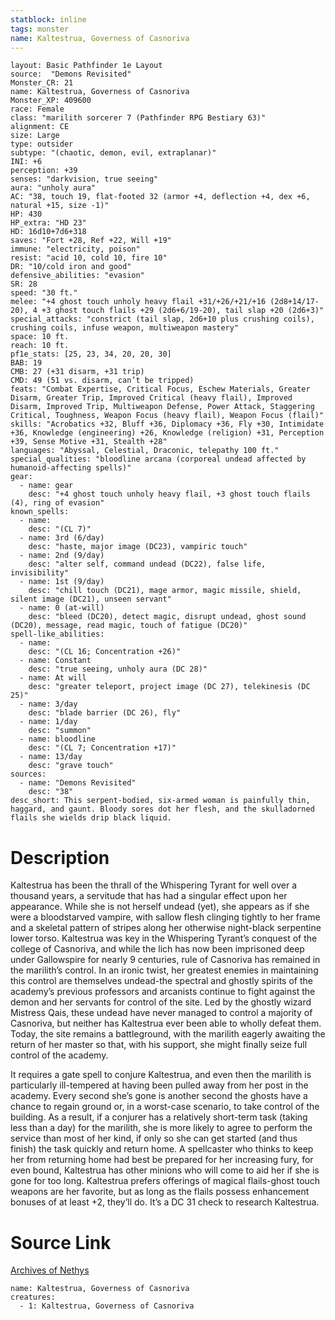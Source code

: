 ```yaml
---
statblock: inline
tags: monster
name: Kaltestrua, Governess of Casnoriva
---
```

```statblock
layout: Basic Pathfinder 1e Layout
source:  "Demons Revisited"
Monster_CR: 21
name: Kaltestrua, Governess of Casnoriva
Monster_XP: 409600
race: Female
class: "marilith sorcerer 7 (Pathfinder RPG Bestiary 63)"
alignment: CE
size: Large
type: outsider
subtype: "(chaotic, demon, evil, extraplanar)"
INI: +6
perception: +39
senses: "darkvision, true seeing"
aura: "unholy aura"
AC: "38, touch 19, flat-footed 32 (armor +4, deflection +4, dex +6, natural +15, size -1)"
HP: 430
HP_extra: "HD 23"
HD: 16d10+7d6+318
saves: "Fort +28, Ref +22, Will +19"
immune: "electricity, poison"
resist: "acid 10, cold 10, fire 10"
DR: "10/cold iron and good"
defensive_abilities: "evasion"
SR: 28
speed: "30 ft."
melee: "+4 ghost touch unholy heavy flail +31/+26/+21/+16 (2d8+14/17-20), 4 +3 ghost touch flails +29 (2d6+6/19-20), tail slap +20 (2d6+3)"
special_attacks: "constrict (tail slap, 2d6+10 plus crushing coils), crushing coils, infuse weapon, multiweapon mastery"
space: 10 ft.
reach: 10 ft.
pf1e_stats: [25, 23, 34, 20, 20, 30]
BAB: 19
CMB: 27 (+31 disarm, +31 trip)
CMD: 49 (51 vs. disarm, can’t be tripped)
feats: "Combat Expertise, Critical Focus, Eschew Materials, Greater Disarm, Greater Trip, Improved Critical (heavy flail), Improved Disarm, Improved Trip, Multiweapon Defense, Power Attack, Staggering Critical, Toughness, Weapon Focus (heavy flail), Weapon Focus (flail)"
skills: "Acrobatics +32, Bluff +36, Diplomacy +36, Fly +30, Intimidate +36, Knowledge (engineering) +26, Knowledge (religion) +31, Perception +39, Sense Motive +31, Stealth +28"
languages: "Abyssal, Celestial, Draconic, telepathy 100 ft."
special_qualities: "bloodline arcana (corporeal undead affected by humanoid-affecting spells)"
gear:
  - name: gear
    desc: "+4 ghost touch unholy heavy flail, +3 ghost touch flails (4), ring of evasion"
known_spells:
  - name:
    desc: "(CL 7)"
  - name: 3rd (6/day)
    desc: "haste, major image (DC23), vampiric touch"
  - name: 2nd (9/day)
    desc: "alter self, command undead (DC22), false life, invisibility"
  - name: 1st (9/day)
    desc: "chill touch (DC21), mage armor, magic missile, shield, silent image (DC21), unseen servant"
  - name: 0 (at-will)
    desc: "bleed (DC20), detect magic, disrupt undead, ghost sound (DC20), message, read magic, touch of fatigue (DC20)"
spell-like_abilities:
  - name:
    desc: "(CL 16; Concentration +26)"
  - name: Constant
    desc: "true seeing, unholy aura (DC 28)"
  - name: At will
    desc: "greater teleport, project image (DC 27), telekinesis (DC 25)"
  - name: 3/day
    desc: "blade barrier (DC 26), fly"
  - name: 1/day
    desc: "summon"
  - name: bloodline
    desc: "(CL 7; Concentration +17)"
  - name: 13/day
    desc: "grave touch"
sources:
  - name: "Demons Revisited"
    desc: "38"
desc_short: This serpent-bodied, six-armed woman is painfully thin, haggard, and gaunt. Bloody sores dot her flesh, and the skulladorned flails she wields drip black liquid.
```
# Description
Kaltestrua has been the thrall of the Whispering Tyrant for well over a thousand years, a servitude that has had a singular effect upon her appearance. While she is not herself undead (yet), she appears as if she were a bloodstarved vampire, with sallow flesh clinging tightly to her frame and a skeletal pattern of stripes along her otherwise night-black serpentine lower torso. Kaltestrua was key in the Whispering Tyrant’s conquest of the college of Casnoriva, and while the lich has now been imprisoned deep under Gallowspire for nearly 9 centuries, rule of Casnoriva has remained in the marilith’s control. In an ironic twist, her greatest enemies in maintaining this control are themselves undead-the spectral and ghostly spirits of the academy’s previous professors and arcanists continue to fight against the demon and her servants for control of the site. Led by the ghostly wizard Mistress Qais, these undead have never managed to control a majority of Casnoriva, but neither has Kaltestrua ever been able to wholly defeat them. Today, the site remains a battleground, with the marilith eagerly awaiting the return of her master so that, with his support, she might finally seize full control of the academy.

It requires a gate spell to conjure Kaltestrua, and even then the marilith is particularly ill-tempered at having been pulled away from her post in the academy. Every second she’s gone is another second the ghosts have a chance to regain ground or, in a worst-case scenario, to take control of the building. As a result, if a conjurer has a relatively short-term task (taking less than a day) for the marilith, she is more likely to agree to perform the service than most of her kind, if only so she can get started (and thus finish) the task quickly and return home. A spellcaster who thinks to keep her from returning home had best be prepared for her increasing fury, for even bound, Kaltestrua has other minions who will come to aid her if she is gone for too long. Kaltestrua prefers offerings of magical flails-ghost touch weapons are her favorite, but as long as the flails possess enhancement bonuses of at least +2, they’ll do. It’s a DC 31 check to research Kaltestrua.
# Source Link
[Archives of Nethys](https://aonprd.com/MonsterDisplay.aspx?ItemName=Kaltestrua%2C%20Governess%20of%20Casnoriva)
```encounter-table
name: Kaltestrua, Governess of Casnoriva
creatures:
  - 1: Kaltestrua, Governess of Casnoriva
```
